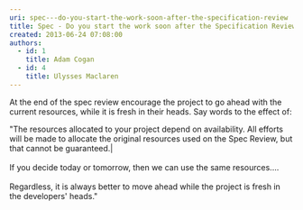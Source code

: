 ```yaml
---
uri: spec---do-you-start-the-work-soon-after-the-specification-review
title: Spec - Do you start the work soon after the Specification Review?
created: 2013-06-24 07:08:00
authors:
  - id: 1
    title: Adam Cogan
  - id: 4
    title: Ulysses Maclaren
---
```





<span class='intro'> At the end of the spec review encourage the project to go ahead with the current resources, while it is fresh in their heads. Say words to the effect of&#58;<br> </span>

<p class="ssw15-rteElement-GreyBox">&quot;The resources allocated to your project depend on availability. All efforts will be made to allocate the original resources used on the Spec Review, but that cannot be guaranteed.|<br><br>If you decide today or tomorrow, then we can use the same resources....<br><br>​Regardless,​ it is always better to move ahead while the project is fresh in the developers' heads.&quot;<br></p><br>


